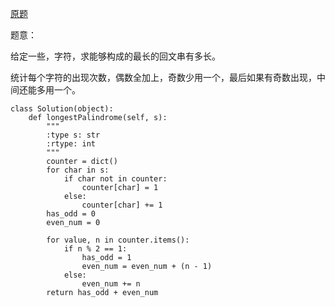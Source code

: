 [原题](https://leetcode.com/problems/longest-palindrome/)

题意：

给定一些，字符，求能够构成的最长的回文串有多长。

统计每个字符的出现次数，偶数全加上，奇数少用一个，最后如果有奇数出现，中间还能多用一个。

```
class Solution(object):
    def longestPalindrome(self, s):
        """
        :type s: str
        :rtype: int
        """
        counter = dict()
        for char in s:
            if char not in counter:
                counter[char] = 1
            else:
                counter[char] += 1
        has_odd = 0
        even_num = 0
        
        for value, n in counter.items():
            if n % 2 == 1:
                has_odd = 1
                even_num = even_num + (n - 1)
            else:
                even_num += n
        return has_odd + even_num
    
        
            
```